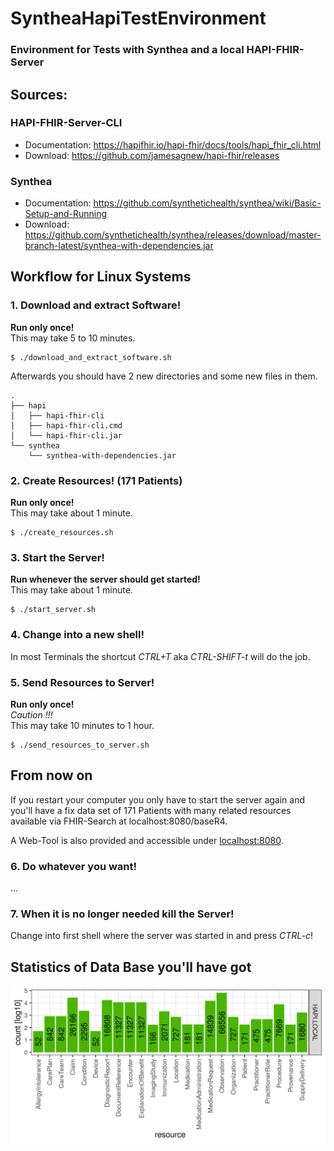 # SyntheaHapiTestEnvironment
### Environment for Tests with Synthea and a local HAPI-FHIR-Server

## Sources:

### HAPI-FHIR-Server-CLI
  - Documentation: https://hapifhir.io/hapi-fhir/docs/tools/hapi_fhir_cli.html  
  - Download: https://github.com/jamesagnew/hapi-fhir/releases

### Synthea
  - Documentation: https://github.com/synthetichealth/synthea/wiki/Basic-Setup-and-Running  
  - Download: https://github.com/synthetichealth/synthea/releases/download/master-branch-latest/synthea-with-dependencies.jar


## Workflow for Linux Systems

### 1. Download and extract Software!
**Run only once!**  
This may take 5 to 10 minutes.
```
$ ./download_and_extract_software.sh
```
Afterwards you should have 2 new directories and some new files in them.    
```
.
├── hapi
│   ├── hapi-fhir-cli
│   ├── hapi-fhir-cli.cmd
│   └── hapi-fhir-cli.jar
└── synthea
    └── synthea-with-dependencies.jar
```

### 2. Create Resources! (171 Patients)
**Run only once!**  
This may take about 1 minute.  
```
$ ./create_resources.sh
```
  
### 3. Start the Server!
**Run whenever the server should get started!**  
This may take about 1 minute.  
```
$ ./start_server.sh
```
  
### 4. Change into a new shell!
In most Terminals the shortcut *CTRL+T* aka *CTRL-SHIFT-t* will do the job.
  
### 5. Send Resources to Server!
**Run only once!**  
*Caution !!!*  
This may take 10 minutes to 1 hour.  
```
$ ./send_resources_to_server.sh
```

## From now on

If you restart your computer you only have to start the server again and
you'll have a fix data set of 171 Patients with many related resources available via
FHIR-Search at localhost:8080/baseR4.

A Web-Tool is also provided and accessible under [localhost:8080](http://localhost:8080).
  
### 6. Do whatever you want!
  
...  

### 7. When it is no longer needed kill the Server!
Change into first shell where the server was started in and press *CTRL-c*!
  
## Statistics of Data Base you'll have got

![count_all_resources_20200813034642.png](pix/count_all_resources_20200813034642.png "count_all_resources_20200813034642.png")
